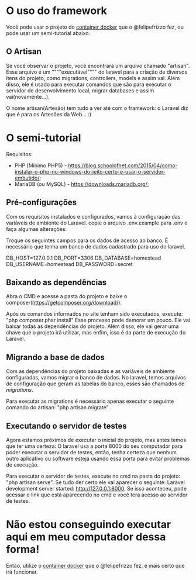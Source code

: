 # O uso do framework

Você pode usar o projeto do <a href="https://github.com/Expotec2017/ExpotecDocker" target="\_blank">container docker</a> que o @felipefrizzo fez, ou pode usar um semi-tutorial abaixo.

## O Artisan

Se você observar o projeto, você encontrará um arquivo chamado "artisan". Esse arquivo é um """"executável"""" do laravel para a criação de diversos itens do projeto, como migrations, controllers, models e assim vai. Além disso, ele é usado para executar comandos que são para executar o servidor de desenvolvimento local, migrar databases e assim vai(novamente...).

O nome artisan(Artesão) tem tudo a ver até com o framework: o Laravel diz que é para os Artesões da Web... :)

# O semi-tutorial

Requisitos:
- PHP (Mínimo PHP5) - https://blog.schoolofnet.com/2015/04/como-instalar-o-php-no-windows-do-jeito-certo-e-usar-o-servidor-embutido/;
- MariaDB (ou MySQL) - https://downloads.mariadb.org/;

## Pré-configurações

Com os requisitos instalados e configurados, vamos à configuração das variáveis de ambiente do Laravel.
copie o arquivo .env.example para .env e faça algumas alterações:

  Troque os seguintes campos para os dados de acesso ao banco. É necessário que tenha um banco de dados cadastrado para uso do laravel.

  DB_HOST=127.0.0.1
  DB_PORT=3306
  DB_DATABASE=homestead
  DB_USERNAME=homestead
  DB_PASSWORD=secret

## Baixando as dependências

Abra o CMD e acesse a pasta do projeto e baixe o composer(https://getcomposer.org/download/).

Após os comandos informados no site tenham sido executados, execute: "php composer.phar install"
Esse processo pode demorar um pouco. Ele vai baixar todas as dependências do projeto. Além disso, ele vai gerar uma chave que o projeto irá utilizar, mas enfim, isso é da parte de execução do Laravel.

## Migrando a base de dados

Com as dependências do projeto baixadas e as variáveis de ambiente configuradas, vamos migrar o banco de dados.
No laravel, temos arquivos de configuração que geram as tabelas do banco, esses são chamados de <i>migrations</i>.

Para executar as migrations é necessário apenas executar o seguinte comando do artisan: "php artisan migrate".

## Executando o servidor de testes

Agora estamos próximos de executar o inicial do projeto, mas antes temos que ter uma certeza: O laravel usa a porta 8000 do seu computador para poder executar o servidor de testes, então, tenha certeza que nenhum outro aplicativo ou software esteja usando essa porta para evitar problemas de execução.

Para executar o servidor de testes, execute no cmd na pasta do projeto: "php artisan serve".
Se tudo der certo ele vai aparecer o seguinte: Laravel development server started: <http://127.0.0.1:8000>.
Se isso aconteceu, pode acessar o link que está aparecendo no cmd e você terá acesso ao servidor de testes.


# Não estou conseguindo executar aqui em meu computador dessa forma!

Então, utilize o <a href="https://github.com/Expotec2017/ExpotecDocker" target="\_blank">container docker</a> que o @felipefrizzo fez, é mais certo que irá funcionar.
